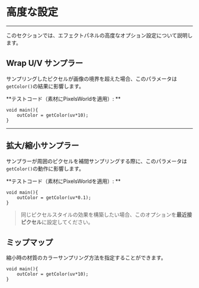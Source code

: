 # 高度な設定
---
このセクションでは、エフェクトパネルの高度なオプション設定について説明します。

## Wrap U/V サンプラー
サンプリングしたピクセルが画像の境界を超えた場合、このパラメータは```getColor()```の結果に影響します。

**テストコード（素材にPixelsWorldを適用）: **

```glsl:wrap_uv_sampler.shader
void main(){
	outColor = getColor(uv*10);
}
```
---

## 拡大/縮小サンプラー
サンプラーが周囲のピクセルを補間サンプリングする際に、このパラメータは```getColor()```の動作に影響します。

**テストコード（素材にPixelsWorldを適用）: **

```glsl:wrap_uv_sampler.shader
void main(){
	outColor = getColor(uv*0.1);
}
```

> 同じピクセルスタイルの効果を構築したい場合、このオプションを**最近接ピクセル**に設定してください。

## ミップマップ 

縮小時の材質のカラーサンプリング方法を指定することができます。

```glsl:wrap_uv_sampler.shader
void main(){
	outColor = getColor(uv*10);
}
```